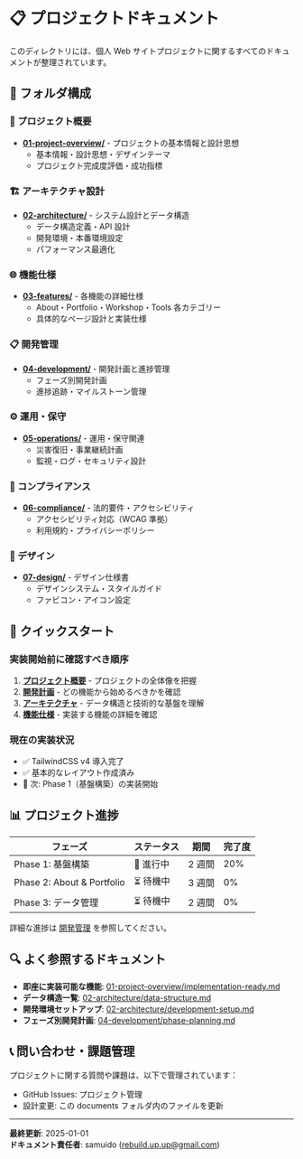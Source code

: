 # 📋 プロジェクトドキュメント

このディレクトリには、個人 Web サイトプロジェクトに関するすべてのドキュメントが整理されています。

## 📁 フォルダ構成

### 🎯 プロジェクト概要

- **[01-project-overview/](./01-project-overview/)** - プロジェクトの基本情報と設計思想
  - 基本情報・設計思想・デザインテーマ
  - プロジェクト完成度評価・成功指標

### 🏗️ アーキテクチャ設計

- **[02-architecture/](./02-architecture/)** - システム設計とデータ構造
  - データ構造定義・API 設計
  - 開発環境・本番環境設定
  - パフォーマンス最適化

### 🌐 機能仕様

- **[03-features/](./03-features/)** - 各機能の詳細仕様
  - About・Portfolio・Workshop・Tools 各カテゴリー
  - 具体的なページ設計と実装仕様

### 📋 開発管理

- **[04-development/](./04-development/)** - 開発計画と進捗管理
  - フェーズ別開発計画
  - 進捗追跡・マイルストーン管理

### ⚙️ 運用・保守

- **[05-operations/](./05-operations/)** - 運用・保守関連
  - 災害復旧・事業継続計画
  - 監視・ログ・セキュリティ設計

### 📖 コンプライアンス

- **[06-compliance/](./06-compliance/)** - 法的要件・アクセシビリティ
  - アクセシビリティ対応（WCAG 準拠）
  - 利用規約・プライバシーポリシー

### 🎨 デザイン

- **[07-design/](./07-design/)** - デザイン仕様書
  - デザインシステム・スタイルガイド
  - ファビコン・アイコン設定

## 🚀 クイックスタート

### 実装開始前に確認すべき順序

1. **[プロジェクト概要](./01-project-overview/basic-info.md)** - プロジェクトの全体像を把握
2. **[開発計画](./04-development/phase-planning.md)** - どの機能から始めるべきかを確認
3. **[アーキテクチャ](./02-architecture/data-structure.md)** - データ構造と技術的な基盤を理解
4. **[機能仕様](./03-features/)** - 実装する機能の詳細を確認

### 現在の実装状況

- ✅ TailwindCSS v4 導入完了
- ✅ 基本的なレイアウト作成済み
- 🔄 次: Phase 1（基盤構築）の実装開始

## 📊 プロジェクト進捗

| フェーズ                   | ステータス | 期間   | 完了度 |
| -------------------------- | ---------- | ------ | ------ |
| Phase 1: 基盤構築          | 🔄 進行中  | 2 週間 | 20%    |
| Phase 2: About & Portfolio | ⏳ 待機中  | 3 週間 | 0%     |
| Phase 3: データ管理        | ⏳ 待機中  | 2 週間 | 0%     |

詳細な進捗は [開発管理](./04-development/) を参照してください。

## 🔍 よく参照するドキュメント

- **即座に実装可能な機能**: [01-project-overview/implementation-ready.md](./01-project-overview/implementation-ready.md)
- **データ構造一覧**: [02-architecture/data-structure.md](./02-architecture/data-structure.md)
- **開発環境セットアップ**: [02-architecture/development-setup.md](./02-architecture/development-setup.md)
- **フェーズ別開発計画**: [04-development/phase-planning.md](./04-development/phase-planning.md)

## 📞 問い合わせ・課題管理

プロジェクトに関する質問や課題は、以下で管理されています：

- GitHub Issues: プロジェクト管理
- 設計変更: この documents フォルダ内のファイルを更新

---

**最終更新**: 2025-01-01  
**ドキュメント責任者**: samuido (rebuild.up.up@gmail.com)
